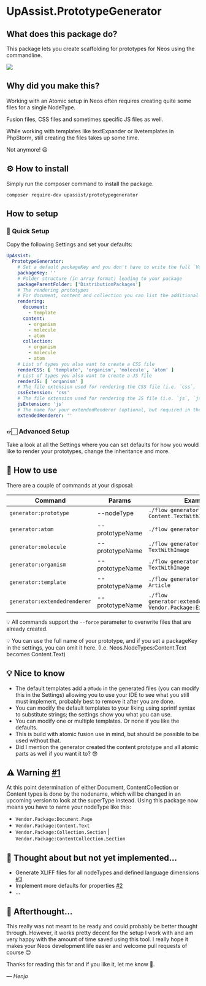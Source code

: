 # UpAssist.PrototypeGenerator

## What does this package do?

This package lets you create scaffolding for prototypes for Neos using the commandline.

![](https://p46.f4.n0.cdn.getcloudapp.com/items/GGu4k4pN/d492e2c4-28e8-4ca5-88ae-d838a7962c6c.gif?source=viewer&v=893eebfe8476b5bca3b54842ca7e6ebe)

## Why did you make this?

Working with an Atomic setup in Neos often requires creating quite some files for a single NodeType.

Fusion files, CSS files and sometimes specific JS files as well.

While working with templates like textExpander or livetemplates in PhpStorm, still creating the files takes up some
time.

Not anymore! 😃

## ⚙️ How to install

Simply run the composer command to install the package.

```composer require-dev upassist/prototypegenerator```

## How to setup

### 🚀 Quick Setup

Copy the following Settings and set your defaults:

```yaml
UpAssist:
  PrototypeGenerator:
    # Set a default packageKey and you don't have to write the full `Vendor.Package` prefix every time  (but you still can) (optional)
    packageKey: ''
    # Folder structure (in array format) leading to your package
    packageParentFolder: ['DistributionPackages']
    # The rendering prototypes
    # For document, content and collection you can list the additional prototypes to render
    rendering:
      document:
        - template
      content:
        - organism
        - molecule
        - atom
      collection:
        - organism
        - molecule
        - atom
    # List of types you also want to create a CSS file
    renderCSS: [ 'template', 'organism', 'molecule', 'atom' ]
    # List of types you also want to create a JS file
    renderJS: [ 'organism' ]
    # The file extension used for rendering the CSS file (i.e. `css`, `scss`, `sass`, `less`)
    cssExtension: 'css'
    # The file extension used for rendering the JS file (i.e. `js`, `jsx`)
    jsExtension: 'js'
    # The name for your extendedRenderer (optional, but required in the default setup since the default templates use this)
    extendedRenderer: ''
```

### 👉🏻 Advanced Setup

Take a look at all the Settings where you can set defaults for how you would like to render your prototypes, change the inheritance and more.

## 📘 How to use

There are a couple of commands at your disposal:

| Command | Params | Example |
| --- | --- | --- |
| `generator:prototype` | --nodeType | `./flow generator:prototype Content.TextWithImage` |
| `generator:atom` | --prototypeName | `./flow generator:atom Text` |
| `generator:molecule` | --prototypeName | `./flow generator:molecule TextWithImage` |
| `generator:organism` | --prototypeName | `./flow generator:organism TextWithImage` |
| `generator:template` | --prototypeName | `./flow generator:template Article` |
| `generator:extendedrenderer` | --prototypeName | `./flow generator:extendedrenderer Vendor.Package:ExtendedRenderer` |

💡 All commands support the `--force` parameter to overwrite files that are already created.

💡 You can use the full name of your prototype, and if you set a packageKey in the settings, you can omit it here. (I.e. Neos.NodeTypes:Content.Text becomes Content.Text)

## 💡 Nice to know
- The default templates add a `@Todo` in the generated files (you can modify this in the Settings) allowing you to use your IDE to see what you still must implement, probably best to remove it after you are done.
- You can modify the default templates to your liking using sprintf syntax to substitute strings; the settings show you what you can use.
- You can modify one or multiple templates. Or none if you like the defaults.
- This is build with atomic fusion use in mind, but should be possible to be used without that.
- Did I mention the generator created the content prototype and all atomic parts as well if you want it to? 😎

## ⚠️ Warning [#1](https://github.com/UpAssist/PrototypeGenerator/issues/1#issue-1035464011)
At this point determination of either Document, ContentCollection or Content types is done by the nodename, which will be changed in an upcoming version to look at the superType instead.
Using this package now means you have to name your nodeType like this:
- `Vendor.Package:Document.Page`
- `Vendor.Package:Content.Text`
- `Vendor.Package:Collection.Section` | `Vendor.Package:ContentCollection.Section`

## 🧠 Thought about but not yet implemented...
- Generate XLIFF files for all nodeTypes and defined language dimensions [#3](https://github.com/UpAssist/PrototypeGenerator/issues/3#issue-1035466387)
- Implement more defaults for properties [#2](https://github.com/UpAssist/PrototypeGenerator/issues/2#issue-1035465542)
- ...

## 🤔 Afterthought...
This really was not meant to be ready and could probably be better thought through. However, it works pretty decent for the setup I work with and am very happy with the amount of time saved using this tool.
I really hope it makes your Neos development life easier and welcome pull requests of course 😊

Thanks for reading this far and if you like it, let me know 🙂.

— _Henjo_
